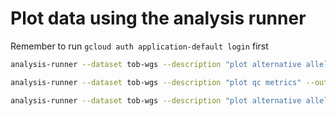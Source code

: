 # Plot data using the analysis runner

<!-- This runs a Hail query script in Dataproc using Hail Batch in order to plot a test dataset using the analysis runner. -->
Remember to run ```gcloud auth application-default login``` first

```sh
analysis-runner --dataset tob-wgs --description "plot alternative allele frequencies" --output-dir "plot/v0" --access-level test python3 plot_alt_af.py
```

```sh
analysis-runner --dataset tob-wgs --description "plot qc metrics" --output-dir "plot/v0" --access-level test python3 plot_qc.py
```

```sh
analysis-runner --dataset tob-wgs --description "plot alternative allele frequencies" --output-dir "plot/v0" --access-level test python3 extract_rare_variants.py
```
